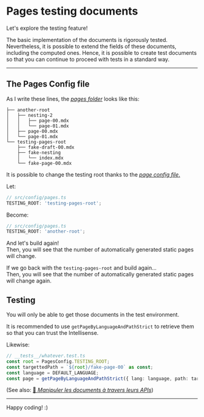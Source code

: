 # Pages testing documents

Let's explore the testing feature!

The basic implementation of the documents is rigorously tested. Nevertheless, it is possible to extend the fields of these documents, including the
computed ones. Hence, it is possible to create test documents so that you can continue to proceed with tests in a standard way.

---

## The Pages Config file

As I write these lines, the [_pages folder_](/content/pages/) looks like this:

```
├── another-root
│   ├── nesting-2
│   │   ├── page-00.mdx
│   │   └── page-01.mdx
│   ├── page-00.mdx
│   └── page-01.mdx
└── testing-pages-root
    ├── fake-draft-00.mdx
    ├── fake-nesting
    │   └── index.mdx
    └── fake-page-00.mdx
```

It is possible to change the testing root thanks to the [_page config file_.](/src/config/pages.ts)

Let:

```ts
// src/config/pages.ts
TESTING_ROOT: 'testing-pages-root';
```

Become:

```ts
// src/config/pages.ts
TESTING_ROOT: 'another-root';
```

And let's build again!  
Then, you will see that the number of automatically generated static pages will change.

If we go back with the `testing-pages-root` and build again...  
Then, you will see that the number of automatically generated static pages will change again.

## Testing

You will only be able to get those documents in the test environment.

It is recommended to use `getPageByLanguageAndPathStrict` to retrieve them so that you can trust the Intellisense.

Likewise:

```ts
// __tests__/whatever.test.ts
const root = PagesConfig.TESTING_ROOT;
const targettedPath = `${root}/fake-page-00` as const;
const language = DEFAULT_LANGUAGE;
const page = getPageByLanguageAndPathStrict({ lang: language, path: targettedPath }) as Page;
```

(See also: [🥖 _Manipuler les documents à travers leurs APIs_](https://www.youtube.com/watch?v=KuqgybpPrZA))

---

Happy coding! :)
